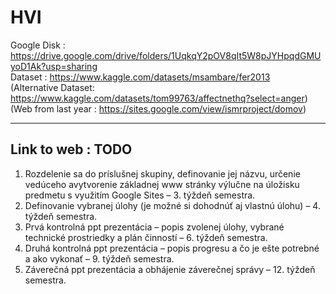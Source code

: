 # HVI

Google Disk : https://drive.google.com/drive/folders/1UqkqY2pOV8qIt5W8pJYHpqdGMUyoD1Ak?usp=sharing <br />
Dataset : https://www.kaggle.com/datasets/msambare/fer2013 <br />
(Alternative Dataset: https://www.kaggle.com/datasets/tom99763/affectnethq?select=anger) <br />
(Web from last year : https://sites.google.com/view/ismrproject/domov) <br />

-----
Link to web : TODO
-----

1. Rozdelenie sa do príslušnej skupiny, definovanie jej názvu, určenie vedúceho avytvorenie základnej www stránky výlučne na úložisku predmetu s využitím Google Sites – 3. týždeň semestra.
2. Definovanie vybranej úlohy (je možné si dohodnúť aj vlastnú úlohu) – 4. týždeň semestra.
3. Prvá kontrolná ppt prezentácia – popis zvolenej úlohy, vybrané technické prostriedky a plán činností – 6. týždeň semestra.
4. Druhá kontrolná ppt prezentácia – popis progresu a čo je ešte potrebné a ako vykonať – 9. týždeň semestra.
5. Záverečná ppt prezentácia a obhájenie záverečnej správy – 12. týždeň semestra.
